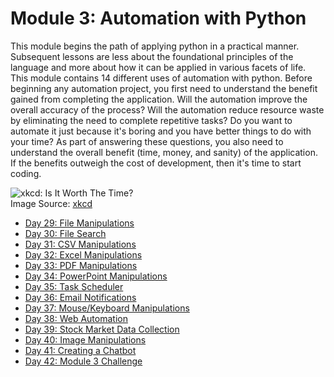 # Module 3: Automation with Python
This module begins the path of applying python in a practical manner. Subsequent lessons are less about the foundational principles of the language and more about how it can be applied in various facets of life. This module contains 14 different uses of automation with python. Before beginning any automation project, you first need to understand the benefit gained from completing the application. Will the automation improve the overall accuracy of the process? Will the automation reduce resource waste by eliminating the need to complete repetitive tasks? Do you want to automate it just because it's boring and you have better things to do with your time? As part of answering these questions, you also need to understand the overall benefit (time, money, and sanity) of the application. If the benefits outweigh the cost of development, then it's time to start coding.

![xkcd: Is It Worth The Time?](https://imgs.xkcd.com/comics/is_it_worth_the_time.png)  
Image Source: [xkcd](https://xkcd.com/1205/)

* [Day 29: File Manipulations](../Module3/Day29)
* [Day 30: File Search](../Module3/Day30)
* [Day 31: CSV Manipulations](../Module3/Day31)
* [Day 32: Excel Manipulations](../Module3/Day32)
* [Day 33: PDF Manipulations](../Module3/Day33)
* [Day 34: PowerPoint Manipulations](../Module3/Day34)
* [Day 35: Task Scheduler](../Module3/Day35)
* [Day 36: Email Notifications](../Module3/Day36)
* [Day 37: Mouse/Keyboard Manipulations](../Module3/Day37)
* [Day 38: Web Automation](../Module3/Day38)
* [Day 39: Stock Market Data Collection](../Module3/Day39)
* [Day 40: Image Manipulations](../Module3/Day40)
* [Day 41: Creating a Chatbot](../Module3/Day41)
* [Day 42: Module 3 Challenge](../Module3/Day42)
